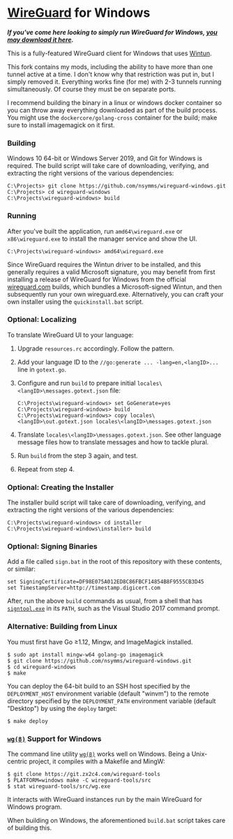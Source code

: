 # [WireGuard](https://www.wireguard.com/) for Windows

***If you've come here looking to simply run WireGuard for Windows, [you may download it here](https://www.wireguard.com/install/).***

This is a fully-featured WireGuard client for Windows that uses [Wintun](https://www.wintun.net/).

This fork contains my mods, including the ability to have more than one tunnel active at a time. I don't know why that restriction was put in, but I simply removed it. Everything works fine (for me) with 2-3 tunnels running simultaneously. Of course they must be on separate ports.

I recommend building the binary in a linux or windows docker container so you can throw away everything downloaded as part of the build process. You might use the `dockercore/golang-cross` container for the build; make sure to install imagemagick on it first.

### Building

Windows 10 64-bit or Windows Server 2019, and Git for Windows is required. The build script will take care of downloading, verifying, and extracting the right versions of the various dependencies:

```
C:\Projects> git clone https://github.com/nsymms/wireguard-windows.git
C:\Projects> cd wireguard-windows
C:\Projects\wireguard-windows> build
```

### Running

After you've built the application, run `amd64\wireguard.exe` or `x86\wireguard.exe` to install the manager service and show the UI.

```
C:\Projects\wireguard-windows> amd64\wireguard.exe
```

Since WireGuard requires the Wintun driver to be installed, and this generally requires a valid Microsoft signature, you may benefit from first installing a release of WireGuard for Windows from the official [wireguard.com](https://www.wireguard.com/install/) builds, which bundles a Microsoft-signed Wintun, and then subsequently run your own wireguard.exe. Alternatively, you can craft your own installer using the `quickinstall.bat` script.

### Optional: Localizing

To translate WireGuard UI to your language:

1. Upgrade `resources.rc` accordingly. Follow the pattern.

2. Add your language ID to the `//go:generate ... -lang=en,<langID>...` line in `gotext.go`.

3. Configure and run `build` to prepare initial `locales\<langID>\messages.gotext.json` file:

   ```
   C:\Projects\wireguard-windows> set GoGenerate=yes
   C:\Projects\wireguard-windows> build
   C:\Projects\wireguard-windows> copy locales\<langID>\out.gotext.json locales\<langID>\messages.gotext.json
   ```

4. Translate `locales\<langID>\messages.gotext.json`. See other language message files how to translate messages and how to tackle plural.

5. Run `build` from the step 3 again, and test.

6. Repeat from step 4.

### Optional: Creating the Installer

The installer build script will take care of downloading, verifying, and extracting the right versions of the various dependencies:

```
C:\Projects\wireguard-windows> cd installer
C:\Projects\wireguard-windows\installer> build
```

### Optional: Signing Binaries

Add a file called `sign.bat` in the root of this repository with these contents, or similar:

```
set SigningCertificate=DF98E075A012ED8C86FBCF14854B8F9555CB3D45
set TimestampServer=http://timestamp.digicert.com
```

After, run the above `build` commands as usual, from a shell that has [`signtool.exe`](https://docs.microsoft.com/en-us/windows/desktop/SecCrypto/signtool) in its `PATH`, such as the Visual Studio 2017 command prompt.

### Alternative: Building from Linux

You must first have Go ≥1.12, Mingw, and ImageMagick installed.

```
$ sudo apt install mingw-w64 golang-go imagemagick
$ git clone https://github.com/nsymms/wireguard-windows.git
$ cd wireguard-windows
$ make
```

You can deploy the 64-bit build to an SSH host specified by the `DEPLOYMENT_HOST` environment variable (default "winvm") to the remote directory specified by the `DEPLOYMENT_PATH` environment variable (default "Desktop") by using the `deploy` target:

```
$ make deploy
```

### [`wg(8)`](https://git.zx2c4.com/wireguard-tools/about/src/man/wg.8) Support for Windows

The command line utility [`wg(8)`](https://git.zx2c4.com/wireguard-tools/about/src/man/wg.8) works well on Windows. Being a Unix-centric project, it compiles with a Makefile and MingW:

```
$ git clone https://git.zx2c4.com/wireguard-tools
$ PLATFORM=windows make -C wireguard-tools/src
$ stat wireguard-tools/src/wg.exe
```

It interacts with WireGuard instances run by the main WireGuard for Windows program.

When building on Windows, the aforementioned `build.bat` script takes care of building this.
